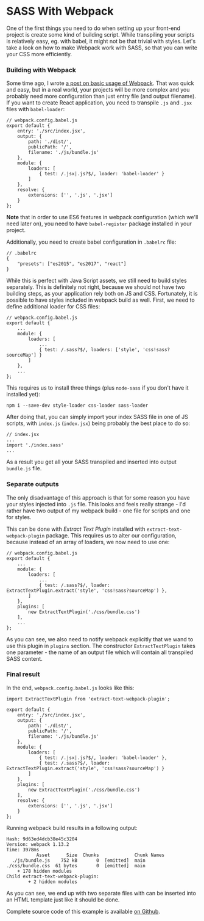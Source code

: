 # SASS With Webpack

One of the first things you need to do when setting up your front-end project is create some kind of building script. While transpiling your scripts is relatively easy, eg. with babel, it might not be that trivial with styles. Let's take a look on how to make Webpack work with SASS, so that you can write your CSS more efficiently.

### Building with Webpack

Some time ago, I wrote [a post on basic usage of Webpack](http://mycodesmells.com/post/webpack-simple-example/). That was quick and easy, but in a real world, your projects will be more complex and you probably need more configuration than just entry file (and output filename). If you want to create React application, you need to transpile `.js` and `.jsx` files with `babel-loader`:

    // webpack.config.babel.js
    export default {
        entry: './src/index.jsx',
        output: {
            path: './dist/',
            publicPath: '/',
            filename: './js/bundle.js'
        },
        module: {
            loaders: [
                { test: /.jsx|.js?$/, loader: 'babel-loader' }
            ]
        },
        resolve: {
            extensions: ['', '.js', '.jsx']
        }
    };

**Note** that in order to use ES6 features in webpack configuration (which we'll need later on), you need to have `babel-register` package installed in your project.

Additionally, you need to create babel configuration in `.babelrc` file:

    // .babelrc
    {
        "presets": ["es2015", "es2017", "react"]
    }

While this is perfect with Java Script assets, we still need to build styles separately. This is definitely not right, because we should not have two building steps, as your application rely both on JS and CSS. Fortunately, it is possible to have styles included in webpack build as well. First, we need to define additional loader for CSS files:

    // webpack.config.babel.js
    export default {
        ...
        module: {
            loaders: [
                ...
                { test: /.sass?$/, loaders: ['style', 'css!sass?sourceMap'] }
            ]
        },
        ...
    };

This requires us to install three things (plus `node-sass` if you don't have it installed yet):

    npm i --save-dev style-loader css-loader sass-loader

After doing that, you can simply import your index SASS file in one of JS scripts, with `index.js` (`index.jsx`) being probably the best place to do so:

    // index.jsx
    ...
    import './index.sass'
    ...

As a result you get all your SASS transpiled and inserted into output `bundle.js` file.

### Separate outputs

The only disadvantage of this approach is that for some reason you have your styles injected into `.js` file. This looks and feels really strange - I'd rather have two output of my webpack build - one file for scripts and one for styles.

This can be done with _Extract Text Plugin_ installed with `extract-text-webpack-plugin` package. This requires us to alter our configuration, because instead of an array of loaders, we now need to use one:

    // webpack.config.babel.js
    export default {
        ...
        module: {
            loaders: [
                ...
                { test: /.sass?$/, loader: ExtractTextPlugin.extract('style', 'css!sass?sourceMap') },
            ]
        },
        plugins: [
            new ExtractTextPlugin('./css/bundle.css')
        ],
        ...
    };

As you can see, we also need to notify webpack explicitly that we wand to use this plugin in `plugins` section. The constructor `ExtractTextPlugin` takes one parameter - the name of an output file which will contain all transpiled SASS content.

### Final result

In the end, `webpack.config.babel.js` looks like this:

    import ExtractTextPlugin from 'extract-text-webpack-plugin';

    export default {
        entry: './src/index.jsx',
        output: {
            path: './dist/',
            publicPath: '/',
            filename: './js/bundle.js'
        },
        module: {
            loaders: [
                { test: /.jsx|.js?$/, loader: 'babel-loader' },
                { test: /.sass?$/, loader: ExtractTextPlugin.extract('style', 'css!sass?sourceMap') }
            ]
        },
        plugins: [
            new ExtractTextPlugin('./css/bundle.css')
        ],
        resolve: {
            extensions: ['', '.js', '.jsx']
        }
    };

Running webpack build results in a following output:

    Hash: 9d63ed4dcb38e45c3204
    Version: webpack 1.13.2
    Time: 3978ms
               Asset      Size  Chunks             Chunk Names
      ./js/bundle.js    752 kB       0  [emitted]  main
    ./css/bundle.css  61 bytes       0  [emitted]  main
        + 178 hidden modules
    Child extract-text-webpack-plugin:
            + 2 hidden modules

As you can see, we end up with two separate files with can be inserted into an HTML template just like it should be done.

Complete source code of this example is available [on Github](https://github.com/slomek/react-on-webpack-server).
